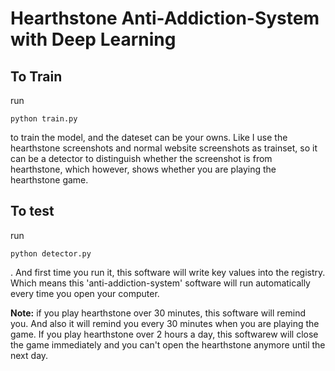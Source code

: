 # Hearthstone Anti-Addiction-System with Deep Learning


## To Train

run <pre><code>python train.py</code></pre> to train the model, and the dateset can be your owns. Like I use the hearthstone screenshots and normal website screenshots as trainset, so it can be a detector to distinguish whether the screenshot is from hearthstone, which however, shows whether you are playing the hearthstone game.

## To test
run <pre><code>python detector.py</code></pre>. And first time you run it, this software will write key values into the registry. Which means this 'anti-addiction-system' software will run automatically every time you open your computer.

<b>Note:</b> if you play hearthstone over 30 minutes, this software will remind you. And also it will remind you every 30 minutes when you are playing the game. If you play hearthstone over 2 hours a day, this softwarew will close the game immediately and you can't open the hearthstone anymore until the next day.

